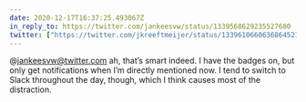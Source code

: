 ```yaml
---
date: 2020-12-17T16:37:25.493067Z
in_reply_to: https://twitter.com/jankeesvw/status/1339568629235527680
twitter: ["https://twitter.com/jkreeftmeijer/status/1339610660636864521"]
---
```

@jankeesvw@twitter.com ah, that’s smart indeed. I have the badges on, but only get notifications when I’m directly mentioned now. I tend to switch to Slack throughout the day, though, which I think causes most of the distraction.
